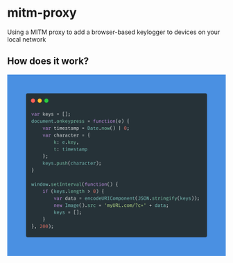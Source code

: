 # mitm-proxy
Using a MITM proxy to add a browser-based keylogger to devices on your local network

## How does it work?

<p align="center">
<img src ="static/code.png">
</p>
